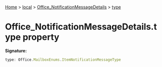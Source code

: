 [Home](./index) &gt; [local](local.md) &gt; [Office\_NotificationMessageDetails](local.office_notificationmessagedetails.md) &gt; [type](local.office_notificationmessagedetails.type.md)

# Office\_NotificationMessageDetails.type property


**Signature:**
```javascript
type: Office.MailboxEnums.ItemNotificationMessageType
```
